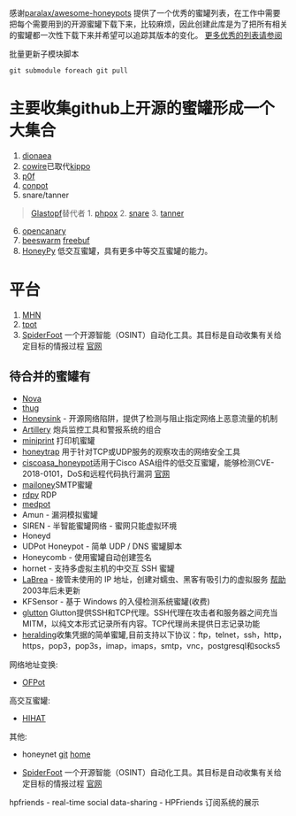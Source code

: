 感谢[paralax/awesome-honeypots](https://github.com/paralax/awesome-honeypots.git) 提供了一个优秀的蜜罐列表，在工作中需要把每个需要用到的开源蜜罐下载下来，比较麻烦，因此创建此库是为了把所有相关的蜜罐都一次性下载下来并希望可以追踪其版本的变化。
[更多优秀的列表请参阅](https://github.com/sindresorhus/awesome.git)

批量更新子模块脚本
```
git submodule foreach git pull
```
# 主要收集github上开源的蜜罐形成一个大集合

1. [dionaea](https://github.com/DinoTools/dionaea.git)
2. [cowire](https://github.com/cowrie/cowrie.git)已取代[kippo](https://github.com/desaster/kippo.git)
3. [p0f](https://github.com/p0f/p0f.git)
4. [conpot](https://github.com/mushorg/conpot.git)
5. snare/tanner
> [Glastopf](https://github.com/mushorg/glastopf)替代者
	1. [phpox](https://github.com/mushorg/phpox.git)
	2. [snare](https://github.com/mushorg/snare.git)
	3. [tanner](https://github.com/mushorg/tanner.git) 
6. [opencanary](https://github.com/thinkst/opencanary.git)
7. [beeswarm](https://github.com/honeynet/beeswarm.git) [freebuf](https://www.freebuf.com/sectool/122214.html)
8. [HoneyPy](https://github.com/foospidy/HoneyPy) 低交互蜜罐，具有更多中等交互蜜罐的能力。

# 平台
1. [MHN](https://github.com/threatstream/mhn)
2. [tpot](https://github.com/EpistasisLab/tpot.git)
3. [SpiderFoot](https://github.com/smicallef/spiderfoot) 一个开源智能（OSINT）自动化工具。其目标是自动收集有关给定目标的情报过程 [官网](http：//www.spiderfoot.net)

## 待合并的蜜罐有
* [Nova](https://github.com/DataSoft/Nova.git)
* [thug](https://github.com/buffer/thug.git)
* [Honeysink](http://www.honeynet.org/node/773) - 开源网络陷阱，提供了检测与阻止指定网络上恶意流量的机制
* [Artillery](https://github.com/BinaryDefense/artillery) 炮兵监控工具和警报系统的组合
* [miniprint](https://github.com/sa7mon/miniprint) 打印机蜜罐
* [honeytrap](https://github.com/armedpot/honeytrap) 用于针对TCP或UDP服务的观察攻击的网络安全工具
* [ciscoasa_honeypot](https://github.com/Cymmetria/ciscoasa_honeypot)适用于Cisco ASA组件的低交互蜜罐，能够检测CVE-2018-0101，DoS和远程代码执行漏洞 [官网](https://community.cymmetria.com/)
* [mailoney](https://github.com/awhitehatter/mailoney)SMTP蜜罐
* [rdpy](https://github.com/citronneur/rdpy) RDP
* [medpot](https://github.com/schmalle/medpot) 
* Amun - 漏洞模拟蜜罐
* SIREN - 半智能蜜罐网络 - 蜜网只能虚拟环境
* Honeyd
* UDPot Honeypot - 简单 UDP / DNS 蜜罐脚本
* Honeycomb - 使用蜜罐自动创建签名
* hornet - 支持多虚拟主机的中交互 SSH 蜜罐
* [LaBrea](http://labrea.sourceforge.net/) - 接管未使用的 IP 地址，创建对蠕虫、黑客有吸引力的虚拟服务 [帮助](https://www.mankier.com/1/labrea#) 2003年后未更新
* KFSensor - 基于 Windows 的入侵检测系统蜜罐(收费)
* [glutton](https://github.com/mushorg/glutton) Glutton提供SSH和TCP代理。SSH代理在攻击者和服务器之间充当MITM，以纯文本形式记录所有内容。TCP代理尚未提供日志记录功能
* [heralding](https://github.com/johnnykv/heralding)收集凭据的简单蜜罐,目前支持以下协议：ftp，telnet，ssh，http，https，pop3，pop3s，imap，imaps，smtp，vnc，postgresql和socks5

网络地址变换:    
* [OFPot](https://github.com/upa/ofpot)
 
高交互蜜罐:

* [HIHAT](https://github.com/honeynet/HIHAT)

其他:

* honeynet [git](https://github.com/honeynet)      [home](https://www.honeynet.org/)

* [SpiderFoot](https://github.com/smicallef/spiderfoot) 一个开源智能（OSINT）自动化工具。其目标是自动收集有关给定目标的情报过程 [官网](http：//www.spiderfoot.net)

hpfriends - real-time social data-sharing - HPFriends 订阅系统的展示
